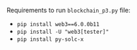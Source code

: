 Requirements to run `blockchain_p3.py` file:

- `pip install web3==6.0.0b11`
- `pip install -U "web3[tester]"`
- `pip install py-solc-x`
